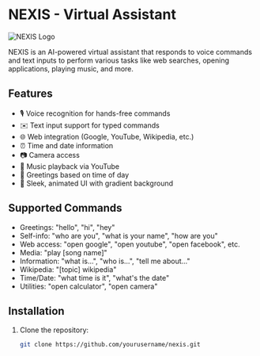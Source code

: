 # NEXIS - Virtual Assistant

![NEXIS Logo](https://via.placeholder.com/150x50?text=NEXIS) <!-- Replace with actual logo if available -->

NEXIS is an AI-powered virtual assistant that responds to voice commands and text inputs to perform various tasks like web searches, opening applications, playing music, and more.

## Features

- 🎙 Voice recognition for hands-free commands
- ✉️ Text input support for typed commands
- 🌐 Web integration (Google, YouTube, Wikipedia, etc.)
- ⏰ Time and date information
- 📷 Camera access
- 🎵 Music playback via YouTube
- 📅 Greetings based on time of day
- 🎨 Sleek, animated UI with gradient background

## Supported Commands

- Greetings: "hello", "hi", "hey"
- Self-info: "who are you", "what is your name", "how are you"
- Web access: "open google", "open youtube", "open facebook", etc.
- Media: "play [song name]"
- Information: "what is...", "who is...", "tell me about..."
- Wikipedia: "[topic] wikipedia"
- Time/Date: "what time is it", "what's the date"
- Utilities: "open calculator", "open camera"

## Installation

1. Clone the repository:
   ```bash
   git clone https://github.com/yourusername/nexis.git
